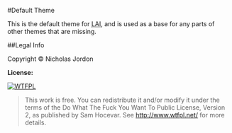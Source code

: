 #Default Theme

This is the default theme for <abbr title="LastAutoIndex">LAI</abbr>, and is used as a base for any parts of other themes that are missing.


##Legal Info

Copyright &copy; Nicholas Jordon

**License:**

[![WTFPL](http://www.wtfpl.net/wp-content/uploads/2012/12/wtfpl-badge-1.png)](http://www.wtfpl.net/)

> This work is free. You can redistribute it and/or modify it under the terms of the Do What The Fuck You Want To Public License, Version 2, as published by Sam Hocevar. See http://www.wtfpl.net/ for more details.